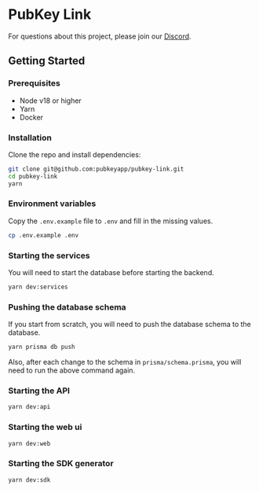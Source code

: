 # PubKey Link

For questions about this project, please join our [Discord](https://discord.gg/3uqfVWV).

## Getting Started

### Prerequisites

- Node v18 or higher
- Yarn
- Docker

### Installation

Clone the repo and install dependencies:

```bash
git clone git@github.com:pubkeyapp/pubkey-link.git
cd pubkey-link
yarn
```

### Environment variables

Copy the `.env.example` file to `.env` and fill in the missing values.

```bash
cp .env.example .env
```

### Starting the services

You will need to start the database before starting the backend.

```bash
yarn dev:services
```

### Pushing the database schema

If you start from scratch, you will need to push the database schema to the database.

```bash
yarn prisma db push
```

Also, after each change to the schema in `prisma/schema.prisma`, you will need to run the above command again.

### Starting the API

```bash
yarn dev:api
```

### Starting the web ui

```bash
yarn dev:web
```

### Starting the SDK generator

```bash
yarn dev:sdk
```
